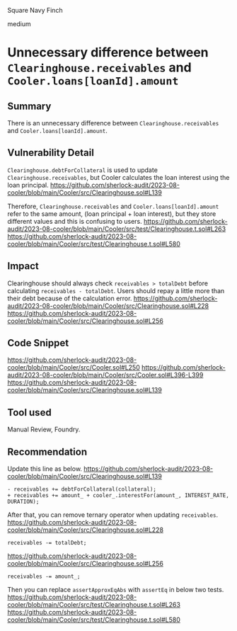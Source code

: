 Square Navy Finch

medium

# Unnecessary difference between `Clearinghouse.receivables` and `Cooler.loans[loanId].amount`
## Summary
There is an unnecessary difference between `Clearinghouse.receivables` and `Cooler.loans[loanId].amount`.

## Vulnerability Detail
`Clearinghouse.debtForCollateral` is used to update `Clearinghouse.receivables`, but Cooler calculates the loan interest using the loan principal. 
https://github.com/sherlock-audit/2023-08-cooler/blob/main/Cooler/src/Clearinghouse.sol#L139

Therefore, `Clearinghouse.receivables` and `Cooler.loans[loanId].amount` refer to the same amount, (loan principal + loan interest), but they store different values and this is confusing to users.
https://github.com/sherlock-audit/2023-08-cooler/blob/main/Cooler/src/test/Clearinghouse.t.sol#L263
https://github.com/sherlock-audit/2023-08-cooler/blob/main/Cooler/src/test/Clearinghouse.t.sol#L580

## Impact
Clearinghouse should always check `receivables > totalDebt` before calculating `receivables - totalDebt`. Users should repay a little more than their debt because of the calculation error.
https://github.com/sherlock-audit/2023-08-cooler/blob/main/Cooler/src/Clearinghouse.sol#L228
https://github.com/sherlock-audit/2023-08-cooler/blob/main/Cooler/src/Clearinghouse.sol#L256

## Code Snippet
https://github.com/sherlock-audit/2023-08-cooler/blob/main/Cooler/src/Cooler.sol#L250
https://github.com/sherlock-audit/2023-08-cooler/blob/main/Cooler/src/Cooler.sol#L396-L399
https://github.com/sherlock-audit/2023-08-cooler/blob/main/Cooler/src/Clearinghouse.sol#L139

## Tool used
Manual Review, Foundry.

## Recommendation
Update this line as below.
https://github.com/sherlock-audit/2023-08-cooler/blob/main/Cooler/src/Clearinghouse.sol#L139
```solidity
- receivables += debtForCollateral(collateral);
+ receivables += amount_ + cooler_.interestFor(amount_, INTEREST_RATE, DURATION);
```

After that, you can remove ternary operator when updating `receivables`.
https://github.com/sherlock-audit/2023-08-cooler/blob/main/Cooler/src/Clearinghouse.sol#L228
```solidity
receivables -= totalDebt;
```

https://github.com/sherlock-audit/2023-08-cooler/blob/main/Cooler/src/Clearinghouse.sol#L256
```solidity
receivables -= amount_;
```

Then you can replace `assertApproxEqAbs` with `assertEq` in below two tests.
https://github.com/sherlock-audit/2023-08-cooler/blob/main/Cooler/src/test/Clearinghouse.t.sol#L263
https://github.com/sherlock-audit/2023-08-cooler/blob/main/Cooler/src/test/Clearinghouse.t.sol#L580
